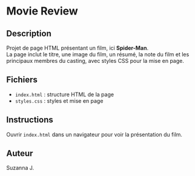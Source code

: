 # Movie Review

## Description
Projet de page HTML présentant un film, ici **Spider-Man**.  
La page inclut le titre, une image du film, un résumé, la note du film et les principaux membres du casting, avec styles CSS pour la mise en page.

## Fichiers
- `index.html` : structure HTML de la page  
- `styles.css` : styles et mise en page 

## Instructions
Ouvrir `index.html` dans un navigateur pour voir la présentation du film.

## Auteur
Suzanna J.
